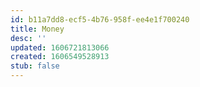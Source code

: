 ```yaml
---
id: b11a7dd8-ecf5-4b76-958f-ee4e1f700240
title: Money
desc: ''
updated: 1606721813066
created: 1606549528913
stub: false
---
```


